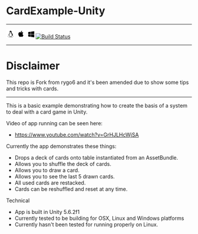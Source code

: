 # CardExample-Unity

-------

![Image of Yaktocat](./misc/Font-Awesome/linux.png) ![Image of Yaktocat](./misc/Font-Awesome/apple.png) ![Image of Yaktocat](./misc/Font-Awesome/windows.png)[![Build Status](https://travis-ci.org/LoOnyBiker/CardExample-Unity.svg?branch=master)](https://travis-ci.org/LoOnyBiker/CardExample-Unity)

-------

# Disclaimer

This repo is Fork from rygo6 and it's been amended due to show some tips and tricks with cards.

-------

This is a basic example demonstrating how to create the basis of a system to deal with a card game in Unity.

Video of app running can be seen here:
- https://www.youtube.com/watch?v=GrHJLHcWjSA

Currently the app demonstrates these things:
- Drops a deck of cards onto table instantiated from an AssetBundle.
- Allows you to shuffle the deck of cards.
- Allows you to draw a card.
- Allows you to see the last 5 drawn cards.
- All used cards are restacked.
- Cards can be reshuffled and reset at any time.

Technical
- App is built in Unity 5.6.2f1
- Currently tested to be building for OSX, Linux and Windows platforms
- Currently hasn't been tested for running properly on Linux.
